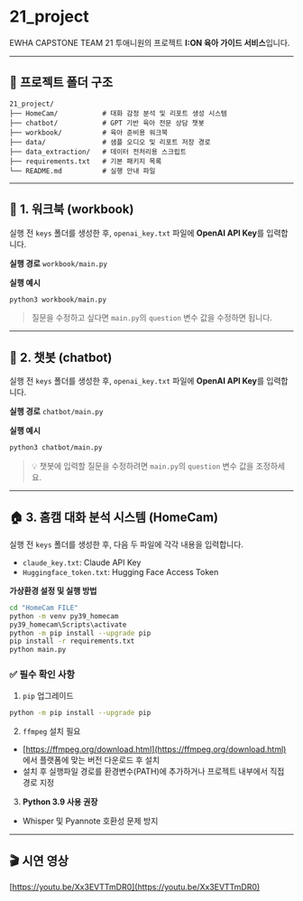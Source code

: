 # 21\_project 

EWHA CAPSTONE TEAM 21 투애니원의 프로젝트 **I\:ON 육아 가이드 서비스**입니다.

---

## 📂 프로젝트 폴더 구조

```
21_project/
├── HomeCam/           # 대화 감정 분석 및 리포트 생성 시스템
├── chatbot/           # GPT 기반 육아 전문 상담 챗봇
├── workbook/          # 육아 준비용 워크북
├── data/              # 샘플 오디오 및 리포트 저장 경로
├── data_extraction/   # 데이터 전처리용 스크립트
├── requirements.txt   # 기본 패키지 목록
└── README.md          # 실행 안내 파일
```

---

## 📁 1. 워크북 (workbook)

실행 전 `keys` 폴더를 생성한 후, `openai_key.txt` 파일에 **OpenAI API Key**를 입력합니다.

**실행 경로**
`workbook/main.py`

**실행 예시**

```bash
python3 workbook/main.py
```

> 질문을 수정하고 싶다면 `main.py`의 `question` 변수 값을 수정하면 됩니다.

---

## 💬 2. 챗봇 (chatbot)

실행 전 `keys` 폴더를 생성한 후, `openai_key.txt` 파일에 **OpenAI API Key**를 입력합니다.

**실행 경로**
`chatbot/main.py`

**실행 예시**

```bash
python3 chatbot/main.py
```

> 💡 챗봇에 입력할 질문을 수정하려면 `main.py`의 `question` 변수 값을 조정하세요.

---

## 🏠 3. 홈캠 대화 분석 시스템 (HomeCam)

실행 전 `keys` 폴더를 생성한 후, 다음 두 파일에 각각 내용을 입력합니다.

* `claude_key.txt`: Claude API Key
* `Huggingface_token.txt`: Hugging Face Access Token

**가상환경 설정 및 실행 방법**

```bash
cd "HomeCam FILE"
python -m venv py39_homecam
py39_homecam\Scripts\activate
python -m pip install --upgrade pip
pip install -r requirements.txt
python main.py
```

### ✅ 필수 확인 사항

1. `pip` 업그레이드

```bash
python -m pip install --upgrade pip
```

2. `ffmpeg` 설치 필요

* [https://ffmpeg.org/download.html](https://ffmpeg.org/download.html) 에서 플랫폼에 맞는 버전 다운로드 후 설치
* 설치 후 실행파일 경로를 환경변수(PATH)에 추가하거나 프로젝트 내부에서 직접 경로 지정

3. **Python 3.9 사용 권장**

* Whisper 및 Pyannote 호환성 문제 방지

---

## 🎬 시연 영상

[https://youtu.be/Xx3EVTTmDR0](https://youtu.be/Xx3EVTTmDR0)
